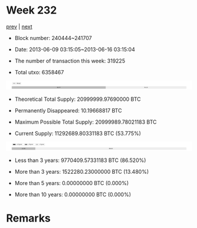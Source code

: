 # Week 232

[prev](week0231.md) | [next](week0233.md)

- Block number: 240444~241707

- Date: 2013-06-09 03:15:05~2013-06-16 03:15:04

- The number of transaction this week: 319225

- Total utxo: 6358467

![](../images/mined_week0232.png)

- Theoretical Total Supply: 20999999.97690000 BTC

- Permanently Disappeared: 10.19668817 BTC

- Maximum Possible Total Supply: 20999989.78021183 BTC

- Current Supply: 11292689.80331183 BTC (53.775%)

![](../images/year_week0232.png)


- Less than 3 years: 9770409.57331183 BTC (86.520%)

- More than 3 years: 1522280.23000000 BTC (13.480%)

- More than 5 years: 0.00000000 BTC (0.000%)

- More than 10 years: 0.00000000 BTC (0.000%)

# Remarks

